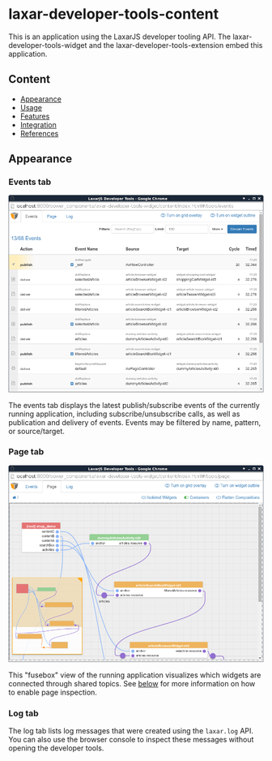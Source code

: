# laxar-developer-tools-content

This is an application using the LaxarJS developer tooling API.
The laxar-developer-tools-widget and the laxar-developer-tools-extension embed this application.



## Content

* [Appearance](#appearance)
* [Usage](#usage)
* [Features](#features)
* [Integration](#integration)
* [References](#references)


## Appearance

### Events tab

![The event log of the LaxarJS developer tools](docs/events.png)

The events tab displays the latest publish/subscribe events of the currently running application, including subscribe/unsubscribe calls, as well as publication and delivery of events.
Events may be filtered by name, pattern, or source/target.

### Page tab

![The page inspector of the LaxarJS developer tools](docs/page.png)

This "fusebox" view of the running application visualizes which widgets are connected through shared topics.
See [below](#usage) for more information on how to enable page inspection.

### Log tab

The log tab lists log messages that were created using the `laxar.log` API.
You can also use the browser console to inspect these messages without opening the developer tools.

